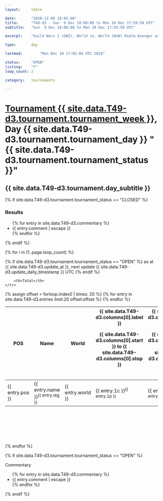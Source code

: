 ```yaml
---
layout: 	table

date: 		"2018-12-09 18:05:00"
title: 		"T49-d3 - Sun  9 Dec 18:00:00 to Mon 10 Dec 17:59:59 UTC"
subtitle: 	"Sun  9 Dec 18:00:00 to Mon 10 Dec 17:59:59 UTC"

excerpt:    "Guild Wars 2 (GW2), World vs. World (WvW) Realm Avenger achivement Tournament. \"Every Kill Counts\""

type:       day

lastmod: 		"Mon Dec 10 17:02:04 UTC 2018"

status:     "OPEN"
listing:    "Y"
loop_count: 2

category: 	tournaments

---
```

<div class="table_header">
    <h1><a href="{{ site.data.T49-d3.tournament.week_url }}">Tournament {{ site.data.T49-d3.tournament.tournament_week }}</a>, Day {{ site.data.T49-d3.tournament.tournament_day }} "{{ site.data.T49-d3.tournament.tournament_status }}"</h1>
    <h2>{{ site.data.T49-d3.tournament.day_subtitle }}</h2> 
</div>

{% if site.data.T49-d3.tournament.tournament_status == "CLOSED" %} 
<div class="commentary">
  <h3>Results</h3>
  <ul>
    {% for entry in site.data.T49-d3.commentary %}
    <li class="commentary_list">{{ entry.comment | escape }}</li>
    {% endfor %}
  </ul>
</div>
{% endif %}


{% for i in (1..page.loop_count) %}

{% if site.data.T49-d3.tournament.tournament_status == "OPEN" %} 
<span class="table_nextupdate">as at {{ site.data.T49-d3.update_at }}, next update {{ site.data.T49-d3.update_daily_timestamp }} UTC</span> 
{% endif %}

<table class="day_table">
  <colgroup>
    <col style="width:18px">
    <col style="width:55px">
    <col style="width:55px">
    <col style="width:12px">
    <col style="width:12px">
    <col style="width:12px">
    <col style="width:12px">
    <col style="width:12px">
    <col style="width:12px">
    <col style="width:12px">
    <col style="width:12px">
    <col style="width:12px">
    <col style="width:12px">
    <col style="width:12px">
    <col style="width:12px">
    <col style="width:12px">
    <col style="width:12px">
    <col style="width:12px">
    <col style="width:12px">
    <col style="width:12px">
    <col style="width:12px">
    <col style="width:12px">
    <col style="width:12px">
    <col style="width:12px">
    <col style="width:12px">
    <col style="width:12px">
    <col style="width:12px">
    <col style="width:18px">
  </colgroup>  
  <thead>
    <tr>
        <th>POS</th>
        <th class="AlignLeft">Name</th>
        <th class="AlignLeft">World</th>

<th><div class="label">{{ site.data.T49-d3.columns[0].label }}<p class="onhover">{{ site.data.T49-d3.columns[0].start }} to {{ site.data.T49-d3.columns[0].stop }}</p></div>​</th>
<th><div class="label">{{ site.data.T49-d3.columns[1].label }}<p class="onhover">{{ site.data.T49-d3.columns[1].start }} to {{ site.data.T49-d3.columns[1].stop }}</p></div>​</th>
<th><div class="label">{{ site.data.T49-d3.columns[2].label }}<p class="onhover">{{ site.data.T49-d3.columns[2].start }} to {{ site.data.T49-d3.columns[2].stop }}</p></div>​</th>
<th><div class="label">{{ site.data.T49-d3.columns[3].label }}<p class="onhover">{{ site.data.T49-d3.columns[3].start }} to {{ site.data.T49-d3.columns[3].stop }}</p></div>​</th>
<th><div class="label">{{ site.data.T49-d3.columns[4].label }}<p class="onhover">{{ site.data.T49-d3.columns[4].start }} to {{ site.data.T49-d3.columns[4].stop }}</p></div>​</th>
<th><div class="label">{{ site.data.T49-d3.columns[5].label }}<p class="onhover">{{ site.data.T49-d3.columns[5].start }} to {{ site.data.T49-d3.columns[5].stop }}</p></div>​</th>
<th><div class="label">{{ site.data.T49-d3.columns[6].label }}<p class="onhover">{{ site.data.T49-d3.columns[6].start }} to {{ site.data.T49-d3.columns[6].stop }}</p></div>​</th>
<th><div class="label">{{ site.data.T49-d3.columns[7].label }}<p class="onhover">{{ site.data.T49-d3.columns[7].start }} to {{ site.data.T49-d3.columns[7].stop }}</p></div>​</th>
<th><div class="label">{{ site.data.T49-d3.columns[8].label }}<p class="onhover">{{ site.data.T49-d3.columns[8].start }} to {{ site.data.T49-d3.columns[8].stop }}</p></div>​</th>
<th><div class="label">{{ site.data.T49-d3.columns[9].label }}<p class="onhover">{{ site.data.T49-d3.columns[9].start }} to {{ site.data.T49-d3.columns[9].stop }}</p></div>​</th>
<th><div class="label">{{ site.data.T49-d3.columns[10].label }}<p class="onhover">{{ site.data.T49-d3.columns[10].start }} to {{ site.data.T49-d3.columns[10].stop }}</p></div>​</th>

<th><div class="label">{{ site.data.T49-d3.columns[11].label }}<p class="onhover">{{ site.data.T49-d3.columns[11].start }} to {{ site.data.T49-d3.columns[11].stop }}</p></div>​</th>
<th><div class="label">{{ site.data.T49-d3.columns[12].label }}<p class="onhover">{{ site.data.T49-d3.columns[12].start }} to {{ site.data.T49-d3.columns[12].stop }}</p></div>​</th>
<th><div class="label">{{ site.data.T49-d3.columns[13].label }}<p class="onhover">{{ site.data.T49-d3.columns[13].start }} to {{ site.data.T49-d3.columns[13].stop }}</p></div>​</th>
<th><div class="label">{{ site.data.T49-d3.columns[14].label }}<p class="onhover">{{ site.data.T49-d3.columns[14].start }} to {{ site.data.T49-d3.columns[14].stop }}</p></div>​</th>
<th><div class="label">{{ site.data.T49-d3.columns[15].label }}<p class="onhover">{{ site.data.T49-d3.columns[15].start }} to {{ site.data.T49-d3.columns[15].stop }}</p></div>​</th>
<th><div class="label">{{ site.data.T49-d3.columns[16].label }}<p class="onhover">{{ site.data.T49-d3.columns[16].start }} to {{ site.data.T49-d3.columns[16].stop }}</p></div>​</th>
<th><div class="label">{{ site.data.T49-d3.columns[17].label }}<p class="onhover">{{ site.data.T49-d3.columns[17].start }} to {{ site.data.T49-d3.columns[17].stop }}</p></div>​</th>
<th><div class="label">{{ site.data.T49-d3.columns[18].label }}<p class="onhover">{{ site.data.T49-d3.columns[18].start }} to {{ site.data.T49-d3.columns[18].stop }}</p></div>​</th>
<th><div class="label">{{ site.data.T49-d3.columns[19].label }}<p class="onhover">{{ site.data.T49-d3.columns[19].start }} to {{ site.data.T49-d3.columns[19].stop }}</p></div>​</th>
<th><div class="label">{{ site.data.T49-d3.columns[20].label }}<p class="onhover">{{ site.data.T49-d3.columns[20].start }} to {{ site.data.T49-d3.columns[20].stop }}</p></div>​</th>

<th><div class="label">{{ site.data.T49-d3.columns[21].label }}<p class="onhover">{{ site.data.T49-d3.columns[21].start }} to {{ site.data.T49-d3.columns[21].stop }}</p></div>​</th>
<th><div class="label">{{ site.data.T49-d3.columns[22].label }}<p class="onhover">{{ site.data.T49-d3.columns[22].start }} to {{ site.data.T49-d3.columns[22].stop }}</p></div>​</th>
<th><div class="label">{{ site.data.T49-d3.columns[23].label }}<p class="onhover">{{ site.data.T49-d3.columns[23].start }} to {{ site.data.T49-d3.columns[23].stop }}</p></div>​</th>

        <th>Total</th>
    </tr>
  </thead>
  {% assign offset = forloop.index0 | times: 20 %}
<tbody>
{% for entry in site.data.T49-d3.entries limit:20 offset:offset %}
  <tr>
    <td class="pl{{ entry.pos }}">{{ entry.pos }}</td>
    <td class="AlignLeft">{{ entry.name }}<sup>{{ entry.reg }}</sup></td>
    <td class="AlignLeft">{{ entry.world }}</td>
    <td class="pl{{ entry.1p }}">{{ entry.1c }}<sup>{{ entry.1p }}</sup></td>
    <td class="pl{{ entry.2p }}">{{ entry.2c }}<sup>{{ entry.2p }}</sup></td>
    <td class="pl{{ entry.3p }}">{{ entry.3c }}<sup>{{ entry.3p }}</sup></td>
    <td class="pl{{ entry.4p }}">{{ entry.4c }}<sup>{{ entry.4p }}</sup></td>
    <td class="pl{{ entry.5p }}">{{ entry.5c }}<sup>{{ entry.5p }}</sup></td>
    <td class="pl{{ entry.6p }}">{{ entry.6c }}<sup>{{ entry.6p }}</sup></td>
    <td class="pl{{ entry.7p }}">{{ entry.7c }}<sup>{{ entry.7p }}</sup></td>
    <td class="pl{{ entry.8p }}">{{ entry.8c }}<sup>{{ entry.8p }}</sup></td>
    <td class="pl{{ entry.9p }}">{{ entry.9c }}<sup>{{ entry.9p }}</sup></td>
    <td class="pl{{ entry.10p }}">{{ entry.10c }}<sup>{{ entry.10p }}</sup></td>
    <td class="pl{{ entry.11p }}">{{ entry.11c }}<sup>{{ entry.11p }}</sup></td>
    <td class="pl{{ entry.12p }}">{{ entry.12c }}<sup>{{ entry.12p }}</sup></td>
    <td class="pl{{ entry.13p }}">{{ entry.13c }}<sup>{{ entry.13p }}</sup></td>
    <td class="pl{{ entry.14p }}">{{ entry.14c }}<sup>{{ entry.14p }}</sup></td>
    <td class="pl{{ entry.15p }}">{{ entry.15c }}<sup>{{ entry.15p }}</sup></td>
    <td class="pl{{ entry.16p }}">{{ entry.16c }}<sup>{{ entry.16p }}</sup></td>
    <td class="pl{{ entry.17p }}">{{ entry.17c }}<sup>{{ entry.17p }}</sup></td>
    <td class="pl{{ entry.18p }}">{{ entry.18c }}<sup>{{ entry.18p }}</sup></td>
    <td class="pl{{ entry.19p }}">{{ entry.19c }}<sup>{{ entry.19p }}</sup></td>
    <td class="pl{{ entry.20p }}">{{ entry.20c }}<sup>{{ entry.20p }}</sup></td>
    <td class="pl{{ entry.21p }}">{{ entry.21c }}<sup>{{ entry.21p }}</sup></td>
    <td class="pl{{ entry.22p }}">{{ entry.22c }}<sup>{{ entry.22p }}</sup></td>
    <td class="pl{{ entry.23p }}">{{ entry.23c }}<sup>{{ entry.23p }}</sup></td>
    <td class="pl{{ entry.24p }}">{{ entry.24c }}<sup>{{ entry.24p }}</sup></td>
    <td>{{ entry.total }}</td>
  </tr>
{% endfor %}  
</tbody>
</table>
<div class="leaderboard">
  <script async src="//pagead2.googlesyndication.com/pagead/js/adsbygoogle.js"></script>
  <!-- 728x90 -->
  <ins class="adsbygoogle"
       style="display:inline-block;width:728px;height:90px"
       data-ad-client="ca-pub-3274917281288240"
       data-ad-slot="3870538733"></ins>
  <script>
  (adsbygoogle = window.adsbygoogle || []).push({});
  </script>    
</div>
<br />
{% endfor %}

{% if site.data.T49-d3.tournament.tournament_status == "OPEN" %} 
<div class="commentary">
  <span class="commentary_title">Commentary</span>
  <ul>
    {% for entry in site.data.T49-d3.commentary %}
    <li class="commentary_list">{{ entry.comment | escape }}</li>
    {% endfor %}
  </ul>
</div>
{% endif %}



